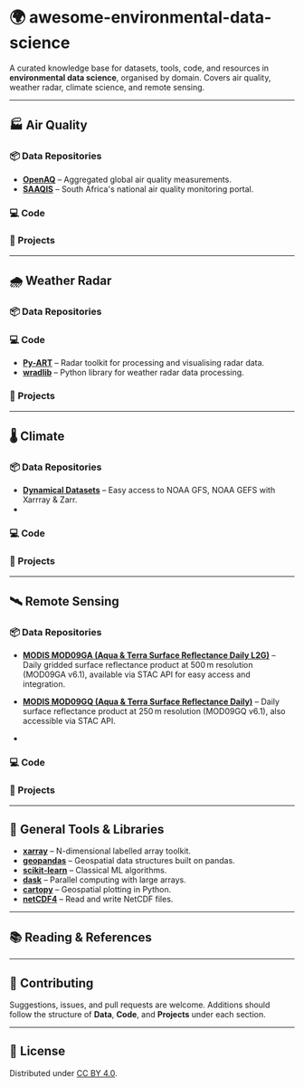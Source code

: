 #  🌍 awesome-environmental-data-science

A curated knowledge base for datasets, tools, code, and resources in **environmental data science**, organised by domain. Covers air quality, weather radar, climate science, and remote sensing.

---

## 🏭 Air Quality

### 📦 Data Repositories
- **[OpenAQ](https://openaq.org/)** – Aggregated global air quality measurements.
- **[SAAQIS](http://saaqis.environment.gov.za/)** – South Africa's national air quality monitoring portal.

### 💻 Code

### 🚧 Projects

---

## 🌧️ Weather Radar

### 📦 Data Repositories

### 💻 Code
- **[Py-ART](https://github.com/ARM-DOE/pyart)** – Radar toolkit for processing and visualising radar data.
- **[wradlib](https://github.com/wradlib/wradlib)** – Python library for weather radar data processing.

### 🚧 Projects

---

## 🌡️ Climate

### 📦 Data Repositories
- **[Dynamical Datasets](https://dynamical.org/)** – Easy access to NOAA GFS, NOAA GEFS with Xarrray & Zarr.
- 

### 💻 Code


### 🚧 Projects

---

## 🛰️ Remote Sensing


### 📦 Data Repositories
- **[MODIS MOD09GA (Aqua & Terra Surface Reflectance Daily L2G)](https://stac.terrabyte.lrz.de/browser/collections/modis-09ga-061)** – Daily gridded surface reflectance product at 500 m resolution (MOD09GA v6.1), available via STAC API for easy access and integration.

- **[MODIS MOD09GQ (Aqua & Terra Surface Reflectance Daily)](https://stac.terrabyte.lrz.de/browser/collections/modis-09gq-061)** – Daily surface reflectance product at 250 m resolution (MOD09GQ v6.1), also accessible via STAC API.
- 
### 💻 Code

### 🚧 Projects

---

## 🧰 General Tools & Libraries

- **[xarray](https://github.com/pydata/xarray)** – N-dimensional labelled array toolkit.
- **[geopandas](https://geopandas.org/)** – Geospatial data structures built on pandas.
- **[scikit-learn](https://scikit-learn.org/)** – Classical ML algorithms.
- **[dask](https://dask.org/)** – Parallel computing with large arrays.
- **[cartopy](https://scitools.org.uk/cartopy/docs/latest/)** – Geospatial plotting in Python.
- **[netCDF4](https://github.com/Unidata/netcdf4-python)** – Read and write NetCDF files.

---

## 📚 Reading & References

---

## 📝 Contributing

Suggestions, issues, and pull requests are welcome. Additions should follow the structure of **Data**, **Code**, and **Projects** under each section.

---

## 📄 License

Distributed under [CC BY 4.0](https://creativecommons.org/licenses/by/4.0/).
